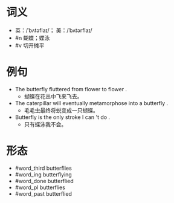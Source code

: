 # 词义
- 英：/ˈbʌtəflaɪ/； 美：/ˈbʌtərflaɪ/
- #n 蝴蝶；蝶泳
- #v 切开摊平
# 例句
- The butterfly fluttered from flower to flower .
	- 蝴蝶在花丛中飞来飞去。
- The caterpillar will eventually metamorphose into a butterfly .
	- 毛毛虫最终将蜕变成一只蝴蝶。
- Butterfly is the only stroke I can 't do .
	- 只有蝶泳我不会。
# 形态
- #word_third butterflies
- #word_ing butterflying
- #word_done butterflied
- #word_pl butterflies
- #word_past butterflied
